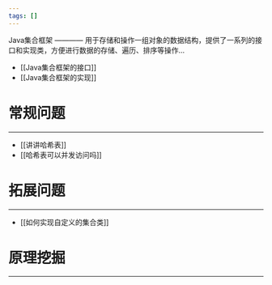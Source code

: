 ```yaml
---
tags: []
---
```

Java集合框架 ———— 用于存储和操作一组对象的数据结构，提供了一系列的接口和实现类，方便进行数据的存储、遍历、排序等操作...
- [[Java集合框架的接口]]
- [[Java集合框架的实现]]
# 常规问题
---
- [[讲讲哈希表]]
- [[哈希表可以并发访问吗]]

# 拓展问题
---
- [[如何实现自定义的集合类]]
# 原理挖掘
---
